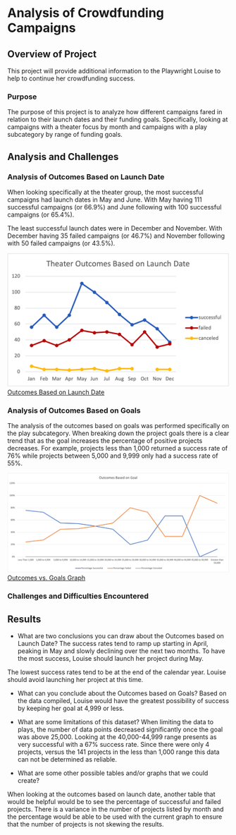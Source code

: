 # Analysis of Crowdfunding Campaigns

## Overview of Project
This project will provide additional information to the Playwright Louise to help to continue her crowdfunding success.
### Purpose
The purpose of this project is to analyze how different campaigns fared in relation to their launch dates and their funding goals.   Specifically, looking at campaigns with a theater focus by month and campaigns with a play subcategory by range of funding goals.
## Analysis and Challenges
### Analysis of Outcomes Based on Launch Date
When looking specifically at the theater group, the most successful campaigns had launch dates in May and June.   With May having 111 successful campaigns (or 66.9%) and June following with 100 successful campaigns (or 65.4%).   

The least successful launch dates were in December and November.   With December having 35 failed campaigns (or 46.7%) and November following with 50 failed campaigns (or 43.5%).

![Outcomes Based on Launch Date](/Resources/Theater_Outcomes_vs_Launch.png)
[Outcomes Based on Launch Date](/Resources/Theater_Outcomes_vs_Launch.png)

### Analysis of Outcomes Based on Goals
The analysis of the outcomes based on goals was performed specifically on the play subcategory.   When breaking down the project goals there is a clear trend that as the goal increases the percentage of positive projects decreases.    For example, projects less than 1,000 returned a success rate of 76% while projects between 5,000 and 9,999 only had a success rate of 55%.


![Outcomes vs. Goals Graph](/Resources/Outcomes_vs_Goals.png)
[Outcomes vs. Goals Graph](/Resources/Outcomes_vs_Goals.png)

### Challenges and Difficulties Encountered

## Results
- What are two conclusions you can draw about the Outcomes based on Launch Date?
The success rates tend to ramp up starting in April, peaking in May and slowly declining over the next two months.   To have the most success, Louise should launch her project during May.

The lowest success rates tend to be at the end of the calendar year.   Louise should avoid launching her project at this time.  

- What can you conclude about the Outcomes based on Goals?
Based on the data compiled, Louise would have the greatest possibility of success by keeping her goal at 4,999 or less.

- What are some limitations of this dataset?
When limiting the data to plays, the number of data points decreased significantly once the goal was above 25,000.   Looking at the 40,000-44,999 range presents as very successful with a 67% success rate.   Since there were only 4 projects, versus the 141 projects in the less than 1,000 range this data can not be determined as reliable.

- What are some other possible tables and/or graphs that we could create?

When looking at the outcomes based on launch date, another table that would be helpful would be to see the percentage of successful and failed projects.   There is a variance in the number of projects listed by month and the percentage would be able to be used with the current graph to ensure that the number of projects is not skewing the results.

